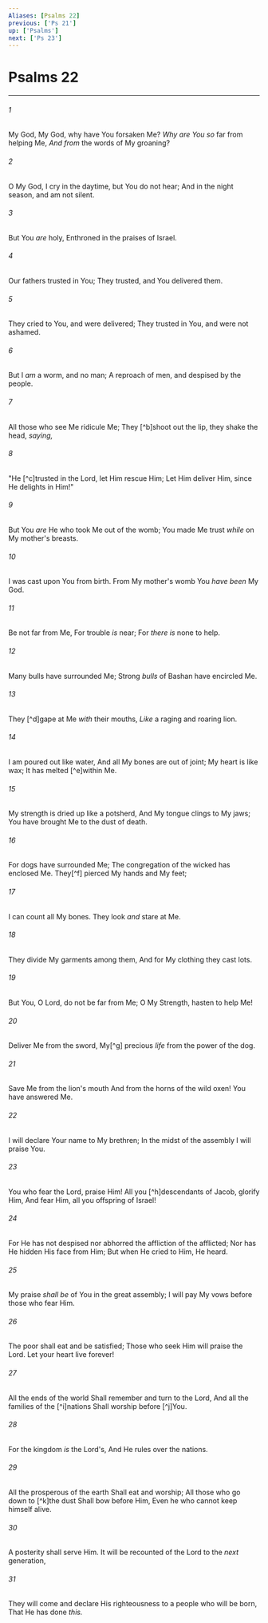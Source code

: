 ```yaml
---
Aliases: [Psalms 22]
previous: ['Ps 21']
up: ['Psalms']
next: ['Ps 23']
---
```

# Psalms 22

***


###### 1 
My God, My God, why have You forsaken Me? _Why are You so_ far from helping Me, _And from_ the words of My groaning? 

###### 2 
O My God, I cry in the daytime, but You do not hear; And in the night season, and am not silent. 

###### 3 
But You _are_ holy, Enthroned in the praises of Israel. 

###### 4 
Our fathers trusted in You; They trusted, and You delivered them. 

###### 5 
They cried to You, and were delivered; They trusted in You, and were not ashamed. 

###### 6 
But I _am_ a worm, and no man; A reproach of men, and despised by the people. 

###### 7 
All those who see Me ridicule Me; They [^b]shoot out the lip, they shake the head, _saying,_ 

###### 8 
"He [^c]trusted in the Lord, let Him rescue Him; Let Him deliver Him, since He delights in Him!" 

###### 9 
But You _are_ He who took Me out of the womb; You made Me trust _while_ on My mother's breasts. 

###### 10 
I was cast upon You from birth. From My mother's womb You _have been_ My God. 

###### 11 
Be not far from Me, For trouble _is_ near; For _there is_ none to help. 

###### 12 
Many bulls have surrounded Me; Strong _bulls_ of Bashan have encircled Me. 

###### 13 
They [^d]gape at Me _with_ their mouths, _Like_ a raging and roaring lion. 

###### 14 
I am poured out like water, And all My bones are out of joint; My heart is like wax; It has melted [^e]within Me. 

###### 15 
My strength is dried up like a potsherd, And My tongue clings to My jaws; You have brought Me to the dust of death. 

###### 16 
For dogs have surrounded Me; The congregation of the wicked has enclosed Me. They[^f] pierced My hands and My feet; 

###### 17 
I can count all My bones. They look _and_ stare at Me. 

###### 18 
They divide My garments among them, And for My clothing they cast lots. 

###### 19 
But You, O Lord, do not be far from Me; O My Strength, hasten to help Me! 

###### 20 
Deliver Me from the sword, My[^g] precious _life_ from the power of the dog. 

###### 21 
Save Me from the lion's mouth And from the horns of the wild oxen! You have answered Me. 

###### 22 
I will declare Your name to My brethren; In the midst of the assembly I will praise You. 

###### 23 
You who fear the Lord, praise Him! All you [^h]descendants of Jacob, glorify Him, And fear Him, all you offspring of Israel! 

###### 24 
For He has not despised nor abhorred the affliction of the afflicted; Nor has He hidden His face from Him; But when He cried to Him, He heard. 

###### 25 
My praise _shall be_ of You in the great assembly; I will pay My vows before those who fear Him. 

###### 26 
The poor shall eat and be satisfied; Those who seek Him will praise the Lord. Let your heart live forever! 

###### 27 
All the ends of the world Shall remember and turn to the Lord, And all the families of the [^i]nations Shall worship before [^j]You. 

###### 28 
For the kingdom _is_ the Lord's, And He rules over the nations. 

###### 29 
All the prosperous of the earth Shall eat and worship; All those who go down to [^k]the dust Shall bow before Him, Even he who cannot keep himself alive. 

###### 30 
A posterity shall serve Him. It will be recounted of the Lord to the _next_ generation, 

###### 31 
They will come and declare His righteousness to a people who will be born, That He has done _this._
